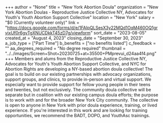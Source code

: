 +++
author = "None"
title = "New York Abortion Doula"
organization = "New York Abortion Doulas - Reproductive Justice Collective NY, Advocates for Youth's Youth Abortion Support Collective"
location = "New York"
salary = "$0 (Currently volunteer only)"
link = "https://docs.google.com/forms/d/e/1FAIpQLSesX3y22MQd1OqM460OQ1grvjxUf0r6gvTgXNUCDkkT45zD7g/viewform"
sort_date = "2023-08-05"
created_at = "August 4, 2023"
closing_date = "September 30, 2023"
a_job_type = ["Part Time"]
b_benefits = ["no benefits listed"]
c_feedback = ""
aa_degrees_required = "No degree required"
thumbnail = "../../images/Screen+Shot+20230725+at+35500+PMprevui_d24aa4f4.png"
+++
Members and alums from the Reproductive Justice Collective NY, Advocates for Youth's Youth Abortion Support Collective, and NYC for Abortion Rights are developing a NY-based abortion doula collective! The goal is to build on our existing partnerships with advocacy organizations, support groups, and clinics, to provide in-person and virtual support. We especially want to provide support for fellow young people in their teens and twenties, but not exclusively. The community doula collective will be separate but in coalition with our existing campus doula efforts; the purpose is to work with and for the broader New York City community. The collective is open to anyone in New York with prior doula experience, training, or lived experience. If you're interested in this work and are looking for training opportunities, we recommend the BADT, DOPO, and YouthAsc trainings. 
